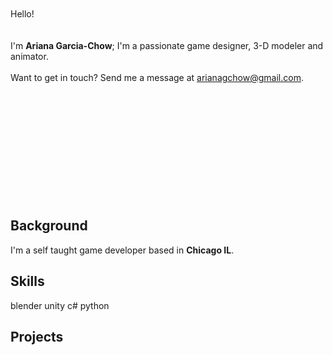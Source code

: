 \
\
\
\
Hello!
\
\
\
I'm **Ariana Garcia-Chow**; I'm a passionate game designer, 3-D modeler and animator.
\
\
Want to get in touch? Send me a  message at <span style="color:red"><u>arianagchow@gmail.com</u></span>.
\
\
\
\
\
\
\
\
\
\
\
<br/>
## Background

I'm a self taught game developer based in **Chicago IL**.

## Skills
blender
unity
c#
python

## Projects



